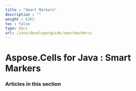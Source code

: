 ```yaml
---
title : "Smart Markers" 
description : "" 
weight : 8262 
toc : false
type: docs
url: /java/developerguide/smartmarkers/
---
```


# Aspose.Cells for Java : Smart Markers


### Articles in this section

           

